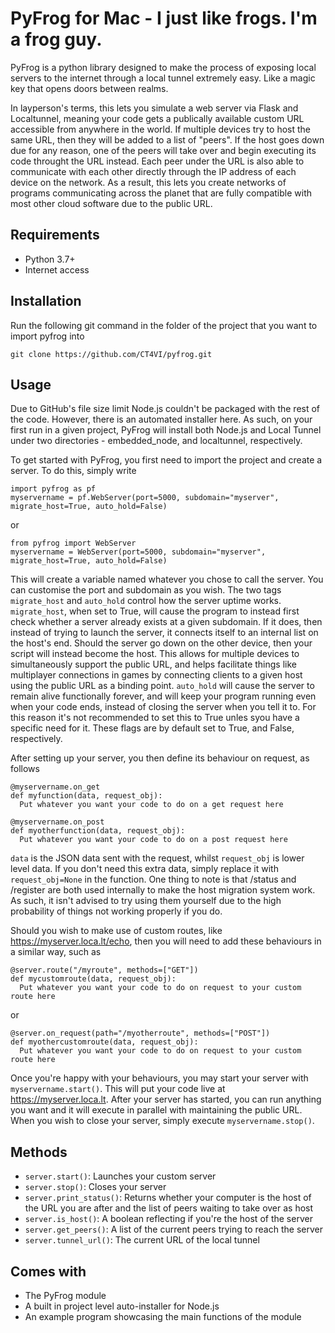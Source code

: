 # PyFrog for Mac - I just like frogs. I'm a frog guy.
PyFrog is a python library designed to make the process of exposing local servers to the internet through a local tunnel extremely easy. Like a magic key that opens doors between realms.

In layperson's terms, this lets you simulate a web server via Flask and Localtunnel, meaning your code gets a publically available custom URL accessible from anywhere in the world. If multiple devices try to host the same URL, then they will be added to a list of "peers". If the host goes down due for any reason, one of the peers will take over and begin executing its code throught the URL instead. Each peer under the URL is also able to communicate with each other directly through the IP address of each device on the network. As a result, this lets you create networks of programs communicating across the planet that are fully compatible with most other cloud software due to the public URL.

## Requirements
- Python 3.7+
- Internet access

## Installation
Run the following git command in the folder of the project that you want to import pyfrog into
```
git clone https://github.com/CT4VI/pyfrog.git
```

## Usage
Due to GitHub's file size limit Node.js couldn't be packaged with the rest of the code. However, there is an automated installer here. As such, on your first run in a given project, PyFrog will install both Node.js and Local Tunnel under two directories - embedded_node, and localtunnel, respectively.

To get started with PyFrog, you first need to import the project and create a server. To do this, simply write

```
import pyfrog as pf
myservername = pf.WebServer(port=5000, subdomain="myserver", migrate_host=True, auto_hold=False)
```

or

```
from pyfrog import WebServer
myservername = WebServer(port=5000, subdomain="myserver", migrate_host=True, auto_hold=False)
```

This will create a variable named whatever you chose to call the server. You can customise the port and subdomain as you wish. The two tags `migrate_host` and `auto_hold` control how the server uptime works. `migrate_host`, when set to True, will cause the program to instead first check whether a server already exists at a given subdomain. If it does, then instead of trying to launch the server, it connects itself to an internal list on the host's end. Should the server go down on the other device, then your script will instead become the host. This allows for multiple devices to simultaneously support the public URL, and helps facilitate things like multiplayer connections in games by connecting clients to a given host using the public URL as a binding point. `auto_hold` will cause the server to remain alive functionally forever, and will keep your program running even when your code ends, instead of closing the server when you tell it to. For this reason it's not recommended to set this to True unles syou have a specific need for it. These flags are by default set to True, and False, respectively.

After setting up your server, you then define its behaviour on request, as follows

```
@myservername.on_get
def myfunction(data, request_obj):
  Put whatever you want your code to do on a get request here

@myservername.on_post
def myotherfunction(data, request_obj):
  Put whatever you want your code to do on a post request here
```

`data` is the JSON data sent with the request, whilst `request_obj` is lower level data. If you don't need this extra data, simply replace it with `request_obj=None` in the function. One thing to note is that /status and /register are both used internally to make the host migration system work. As such, it isn't advised to try using them yourself due to the high probability of things not working properly if you do.

Should you wish to make use of custom routes, like https://myserver.loca.lt/echo, then you will need to add these behaviours in a similar way, such as

```
@server.route("/myroute", methods=["GET"])
def mycustomroute(data, request_obj):
  Put whatever you want your code to do on request to your custom route here
```

or

```
@server.on_request(path="/myotherroute", methods=["POST"])
def myothercustomroute(data, request_obj):
  Put whatever you want your code to do on request to your custom route here
```

Once you're happy with your behaviours, you may start your server with `myservername.start()`. This will put your code live at https://myserver.loca.lt. After your server has started, you can run anything you want and it will execute in parallel with maintaining the public URL. When you wish to close your server, simply execute `myservername.stop()`.

## Methods
- `server.start()`: Launches your custom server
- `server.stop()`: Closes your server
- `server.print_status()`: Returns whether your computer is the host of the URL you are after and the list of peers waiting to take over as host
- `server.is_host()`: A boolean reflecting if you're the host of the server
- `server.get_peers()`: A list of the current peers trying to reach the server
- `server.tunnel_url()`: The current URL of the local tunnel

## Comes with
- The PyFrog module
- A built in project level auto-installer for Node.js
- An example program showcasing the main functions of the module
